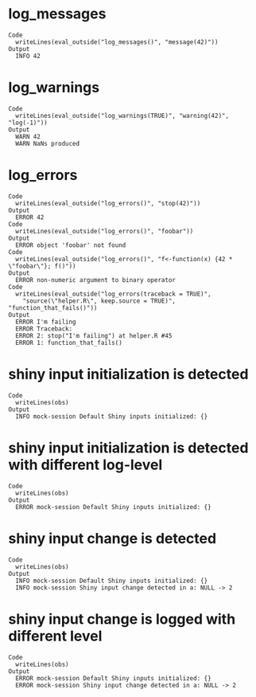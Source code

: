 # log_messages

    Code
      writeLines(eval_outside("log_messages()", "message(42)"))
    Output
      INFO 42

# log_warnings

    Code
      writeLines(eval_outside("log_warnings(TRUE)", "warning(42)", "log(-1)"))
    Output
      WARN 42
      WARN NaNs produced

# log_errors

    Code
      writeLines(eval_outside("log_errors()", "stop(42)"))
    Output
      ERROR 42
    Code
      writeLines(eval_outside("log_errors()", "foobar"))
    Output
      ERROR object 'foobar' not found
    Code
      writeLines(eval_outside("log_errors()", "f<-function(x) {42 * \"foobar\"}; f()"))
    Output
      ERROR non-numeric argument to binary operator
    Code
      writeLines(eval_outside("log_errors(traceback = TRUE)",
        "source(\"helper.R\", keep.source = TRUE)", "function_that_fails()"))
    Output
      ERROR I'm failing
      ERROR Traceback:
      ERROR 2: stop("I'm failing") at helper.R #45
      ERROR 1: function_that_fails()

# shiny input initialization is detected

    Code
      writeLines(obs)
    Output
      INFO mock-session Default Shiny inputs initialized: {}

# shiny input initialization is detected with different log-level

    Code
      writeLines(obs)
    Output
      ERROR mock-session Default Shiny inputs initialized: {}

# shiny input change is detected

    Code
      writeLines(obs)
    Output
      INFO mock-session Default Shiny inputs initialized: {}
      INFO mock-session Shiny input change detected in a: NULL -> 2

# shiny input change is logged with different level

    Code
      writeLines(obs)
    Output
      ERROR mock-session Default Shiny inputs initialized: {}
      ERROR mock-session Shiny input change detected in a: NULL -> 2

